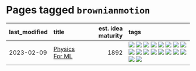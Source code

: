 # Pages tagged `brownianmotion`

|last_modified|title|est. idea maturity|tags
|:---|:---|---:|:---|
|2023-02-09|[Physics For ML](../physics_for_ml.md)|1892|[![](https://img.shields.io/badge/tag-brownianmotion-1043a5)](../tags/brownianmotion.md) [![](https://img.shields.io/badge/tag-curriculum-35b163)](../tags/curriculum.md) [![](https://img.shields.io/badge/tag-curvature-c4fb38)](../tags/curvature.md) [![](https://img.shields.io/badge/tag-education-1eefac)](../tags/education.md) [![](https://img.shields.io/badge/tag-eigenvectors-3f9741)](../tags/eigenvectors.md) [![](https://img.shields.io/badge/tag-gaugetheory-c6963e)](../tags/gaugetheory.md) [![](https://img.shields.io/badge/tag-grouptheory-6013c8)](../tags/grouptheory.md) [![](https://img.shields.io/badge/tag-machinelearning-e3be61)](../tags/machinelearning.md) [![](https://img.shields.io/badge/tag-manifolds-e9b626)](../tags/manifolds.md) [![](https://img.shields.io/badge/tag-ode-1614f8)](../tags/ode.md) [![](https://img.shields.io/badge/tag-optimization-e7673c)](../tags/optimization.md) [![](https://img.shields.io/badge/tag-pde-82d6e)](../tags/pde.md) [![](https://img.shields.io/badge/tag-physics-752fd7)](../tags/physics.md) [![](https://img.shields.io/badge/tag-probabilityfields-9c3a4a)](../tags/probabilityfields.md) [![](https://img.shields.io/badge/tag-quantummechanics-dad82b)](../tags/quantummechanics.md) [![](https://img.shields.io/badge/tag-relativity-35d420)](../tags/relativity.md) [![](https://img.shields.io/badge/tag-tensorcalculus-32d44f)](../tags/tensorcalculus.md) [![](https://img.shields.io/badge/tag-textbook-fe4dc)](../tags/textbook.md)|